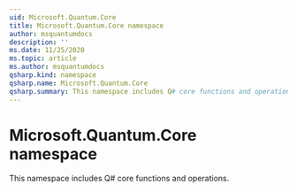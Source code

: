 ```yaml
---
uid: Microsoft.Quantum.Core
title: Microsoft.Quantum.Core namespace
author: msquantumdocs
description: ''
ms.date: 11/25/2020
ms.topic: article
ms.author: msquantumdocs
qsharp.kind: namespace
qsharp.name: Microsoft.Quantum.Core
qsharp.summary: This namespace includes Q# core functions and operations.
---
```


# Microsoft.Quantum.Core namespace

This namespace includes Q# core functions and operations.

